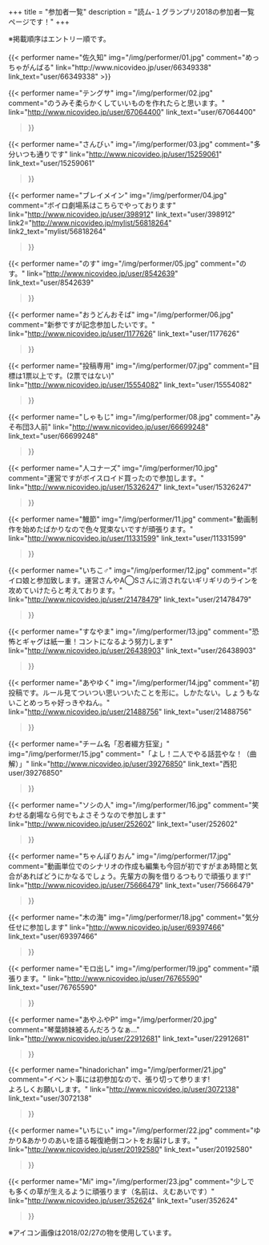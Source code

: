 +++
title = "参加者一覧"
description = "読ム-１グランプリ2018の参加者一覧ページです！"
+++

<div>
※掲載順序はエントリー順です。
<div>
<br>
{{< performer
  name="佐久知"
  img="/img/performer/01.jpg"
  comment="めっちゃがんばる"
  link="http://www.nicovideo.jp/user/66349338"
  link_text="user/66349338"
>}}

{{< performer
  name="テングサ"
  img="/img/performer/02.jpg"
  comment="のうみそ柔らかくしていいものを作れたらと思います。"
  link="http://www.nicovideo.jp/user/67064400"
  link_text="user/67064400"
>}}

{{< performer
  name="さんびぃ"
  img="/img/performer/03.jpg"
  comment="多分いつも通りです"
  link="http://www.nicovideo.jp/user/15259061"
  link_text="user/15259061"
>}}

{{< performer
  name="ブレイメイン"
  img="/img/performer/04.jpg"
  comment="ボイロ劇場系はこちらでやっております"
  link="http://www.nicovideo.jp/user/398912"
  link_text="user/398912"
  link2="http://www.nicovideo.jp/mylist/56818264"
  link2_text="mylist/56818264"
>}}

{{< performer
  name="のす"
  img="/img/performer/05.jpg"
  comment="のす。"
  link="http://www.nicovideo.jp/user/8542639"
  link_text="user/8542639"
>}}

{{< performer
  name="おうどんおそば"
  img="/img/performer/06.jpg"
  comment="新参ですが記念参加したいです。"
  link="http://www.nicovideo.jp/user/1177626"
  link_text="user/1177626"
>}}

{{< performer
  name="投稿専用"
  img="/img/performer/07.jpg"
  comment="目標は1票以上です。(2票ではない)"
  link="http://www.nicovideo.jp/user/15554082"
  link_text="user/15554082"
>}}

{{< performer
  name="しゃもじ"
  img="/img/performer/08.jpg"
  comment="みそ布団3人前"
  link="http://www.nicovideo.jp/user/66699248"
  link_text="user/66699248"
>}}

{{< performer
  name="人コナーズ"
  img="/img/performer/10.jpg"
  comment="運営ですがボイスロイド買ったので参加します。"
  link="http://www.nicovideo.jp/user/15326247"
  link_text="user/15326247"
>}}

{{< performer
  name="鰻節"
  img="/img/performer/11.jpg"
  comment="動画制作を始めたばかりなので色々覚束ないですが頑張ります。"
  link="http://www.nicovideo.jp/user/11331599"
  link_text="user/11331599"
>}}

{{< performer
  name="いちこ♂"
  img="/img/performer/12.jpg"
  comment="ボイロ娘と参加致します。運営さんやA◯Sさんに消されないギリギリのラインを攻めていけたらと考えております。"
  link="http://www.nicovideo.jp/user/21478479"
  link_text="user/21478479"
>}}

{{< performer
  name="すなやま"
  img="/img/performer/13.jpg"
  comment="恐怖とギャグは紙一重！コントになるよう努力します"
  link="http://www.nicovideo.jp/user/26438903"
  link_text="user/26438903"
>}}

{{< performer
  name="あやゆく"
  img="/img/performer/14.jpg"
  comment="初投稿です。ルール見てついつい思いついたことを形に。しかたない。しょうもないことめっちゃ好っきやねん。"
  link="http://www.nicovideo.jp/user/21488756"
  link_text="user/21488756"
>}}

{{< performer
  name="チーム名「忍者綴方狂室」"
  img="/img/performer/15.jpg"
  comment="「よし！二人でやる話芸やな！（曲解）」"
  link="http://www.nicovideo.jp/user/39276850"
  link_text="西犯 user/39276850"
>}}

{{< performer
  name="ソシの人"
  img="/img/performer/16.jpg"
  comment="笑わせる劇場なら何でもよさそうなので参加します"
  link="http://www.nicovideo.jp/user/252602"
  link_text="user/252602"
>}}

{{< performer
  name="ちゃんぽりおん"
  img="/img/performer/17.jpg"
  comment="動画単位でのシナリオの作成も編集も今回が初ですがまあ時間と気合があればどうにかなるでしょう。先輩方の胸を借りるつもりで頑張ります!"
  link="http://www.nicovideo.jp/user/75666479"
  link_text="user/75666479"
>}}

{{< performer
  name="木の海"
  img="/img/performer/18.jpg"
  comment="気分任せに参加します"
  link="http://www.nicovideo.jp/user/69397466"
  link_text="user/69397466"
>}}

{{< performer
  name="モロ出し"
  img="/img/performer/19.jpg"
  comment="頑張ります。"
  link="http://www.nicovideo.jp/user/76765590"
  link_text="user/76765590"
>}}

{{< performer
  name="あやふやP"
  img="/img/performer/20.jpg"
  comment="琴葉姉妹被るんだろうなぁ…"
  link="http://www.nicovideo.jp/user/22912681"
  link_text="user/22912681"
>}}

{{< performer
  name="hinadorichan"
  img="/img/performer/21.jpg"
  comment="イベント事には初参加なので、張り切って参ります!<br>よろしくお願いします。"
  link="http://www.nicovideo.jp/user/3072138"
  link_text="user/3072138"
>}}

{{< performer
  name="いちにぃ"
  img="/img/performer/22.jpg"
  comment="ゆかり&あかりのあいを語る報復絶倒コントをお届けします。"
  link="http://www.nicovideo.jp/user/20192580"
  link_text="user/20192580"
>}}

{{< performer
  name="Mi"
  img="/img/performer/23.jpg"
  comment="少しでも多くの草が生えるように頑張ります（名前は、えむあいです）"
  link="http://www.nicovideo.jp/user/352624"
  link_text="user/352624"
>}}

<div>
※アイコン画像は2018/02/27の物を使用しています。
</div>


